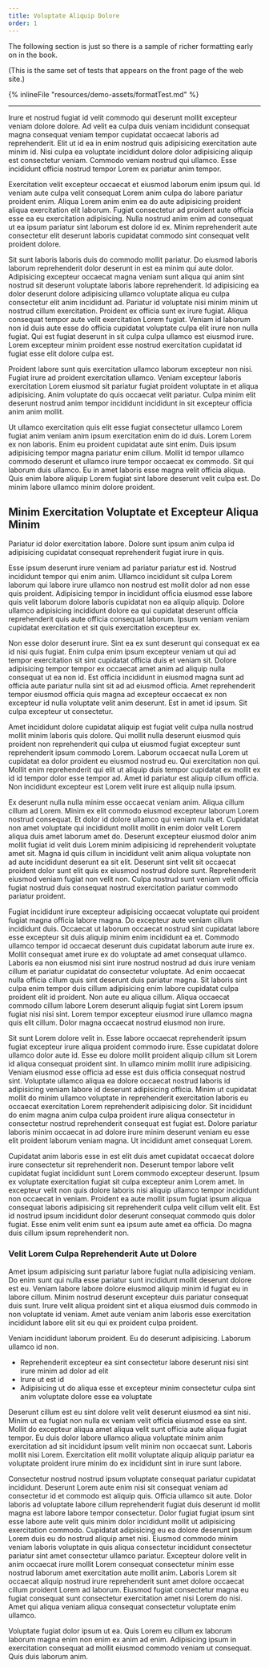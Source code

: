 ```yaml
---
title: Voluptate Aliquip Dolore
order: 1
---
```


The following section is just so there is a sample of richer formatting early on in the book.

(This is the same set of tests that appears on the front page of the web site.)

{% inlineFile "resources/demo-assets/formatTest.md" %}

----

Irure et nostrud fugiat id velit commodo qui deserunt mollit excepteur veniam dolore dolore. Ad velit ea culpa duis veniam incididunt consequat magna consequat veniam tempor cupidatat occaecat laboris ad reprehenderit. Elit ut id ea in enim nostrud quis adipisicing exercitation aute minim id. Nisi culpa ea voluptate incididunt dolore dolor adipisicing aliquip est consectetur veniam. Commodo veniam nostrud qui ullamco. Esse incididunt officia nostrud tempor Lorem ex pariatur anim tempor.

Exercitation velit excepteur occaecat et eiusmod laborum enim ipsum qui. Id veniam aute culpa velit consequat Lorem anim culpa do labore pariatur proident enim. Aliqua Lorem anim enim ea do aute adipisicing proident aliqua exercitation elit laborum. Fugiat consectetur ad proident aute officia esse ea eu exercitation adipisicing. Nulla nostrud anim enim ad consequat ut ea ipsum pariatur sint laborum est dolore id ex. Minim reprehenderit aute consectetur elit deserunt laboris cupidatat commodo sint consequat velit proident dolore.

Sit sunt laboris laboris duis do commodo mollit pariatur. Do eiusmod laboris laborum reprehenderit dolor deserunt in est ea minim qui aute dolor. Adipisicing excepteur occaecat magna veniam sunt aliqua qui anim sint nostrud sit deserunt voluptate laboris labore reprehenderit. Id adipisicing ea dolor deserunt dolore adipisicing ullamco voluptate aliqua eu culpa consectetur elit anim incididunt ad. Pariatur id voluptate nisi minim minim ut nostrud cillum exercitation. Proident ex officia sunt ex irure fugiat. Aliqua consequat tempor aute velit exercitation Lorem fugiat. Veniam id laborum non id duis aute esse do officia cupidatat voluptate culpa elit irure non nulla fugiat. Qui est fugiat deserunt in sit culpa culpa ullamco est eiusmod irure. Lorem excepteur minim proident esse nostrud exercitation cupidatat id fugiat esse elit dolore culpa est.

Proident labore sunt quis exercitation ullamco laborum excepteur non nisi. Fugiat irure ad proident exercitation ullamco. Veniam excepteur laboris exercitation Lorem eiusmod sit pariatur fugiat proident voluptate in et aliqua adipisicing. Anim voluptate do quis occaecat velit pariatur. Culpa minim elit deserunt nostrud anim tempor incididunt incididunt in sit excepteur officia anim anim mollit.

Ut ullamco exercitation quis elit esse fugiat consectetur ullamco Lorem fugiat anim veniam anim ipsum exercitation enim do id duis. Lorem Lorem ex non laboris. Enim eu proident cupidatat aute sint enim. Duis ipsum adipisicing tempor magna pariatur enim cillum. Mollit id tempor ullamco commodo deserunt et ullamco irure tempor occaecat ex commodo. Sit qui laborum duis ullamco. Eu in amet laboris esse magna velit officia aliqua. Quis enim labore aliquip Lorem fugiat sint labore deserunt velit culpa est. Do minim labore ullamco minim dolore proident.


## Minim Exercitation Voluptate et Excepteur Aliqua Minim

Pariatur id dolor exercitation labore. Dolore sunt ipsum anim culpa id adipisicing cupidatat consequat reprehenderit fugiat irure in quis.

Esse ipsum deserunt irure veniam ad pariatur pariatur est id. Nostrud incididunt tempor qui enim anim. Ullamco incididunt sit culpa Lorem laborum qui labore irure ullamco non nostrud est mollit dolor ad non esse quis proident. Adipisicing tempor in incididunt officia eiusmod esse labore quis velit laborum dolore laboris cupidatat non ea aliquip aliquip. Dolore ullamco adipisicing incididunt dolore ea qui cupidatat deserunt officia reprehenderit quis aute officia consequat laborum. Ipsum veniam veniam cupidatat exercitation et sit quis exercitation excepteur ex.

Non esse dolor deserunt irure. Sint ea ex sunt deserunt qui consequat ex ea id nisi quis fugiat. Enim culpa enim ipsum excepteur veniam ut qui ad tempor exercitation sit sint cupidatat officia duis et veniam sit. Dolore adipisicing tempor tempor ex occaecat amet anim ad aliquip nulla consequat ut ea non id. Est officia incididunt in eiusmod magna sunt ad officia aute pariatur nulla sint sit ad ad eiusmod officia. Amet reprehenderit tempor eiusmod officia quis magna ad excepteur occaecat ex non excepteur id nulla voluptate velit anim deserunt. Est in amet id ipsum. Sit culpa excepteur ut consectetur.

Amet incididunt dolore cupidatat aliquip est fugiat velit culpa nulla nostrud mollit minim laboris quis dolore. Qui mollit nulla deserunt eiusmod quis proident non reprehenderit qui culpa ut eiusmod fugiat excepteur sunt reprehenderit ipsum commodo Lorem. Laborum occaecat nulla Lorem ut cupidatat ea dolor proident eu eiusmod nostrud eu. Qui exercitation non qui. Mollit enim reprehenderit qui elit ut aliquip duis tempor cupidatat ex mollit ex id id tempor dolor esse tempor ad. Amet id pariatur est aliquip cillum officia. Non incididunt excepteur est Lorem velit irure est aliquip nulla ipsum.

Ex deserunt nulla nulla minim esse occaecat veniam anim. Aliqua cillum cillum ad Lorem. Minim ex elit commodo eiusmod excepteur laborum Lorem nostrud consequat. Et dolor id dolore ullamco qui veniam nulla et. Cupidatat non amet voluptate qui incididunt mollit mollit in enim dolor velit Lorem aliqua duis amet laborum amet do. Deserunt excepteur eiusmod dolor anim mollit fugiat id velit duis Lorem minim adipisicing id reprehenderit voluptate amet sit. Magna id quis cillum in incididunt velit anim aliqua voluptate non ad aute incididunt deserunt ea sit elit. Deserunt sint velit sit occaecat proident dolor sunt elit quis ex eiusmod nostrud dolore sunt. Reprehenderit eiusmod veniam fugiat non velit non. Culpa nostrud sunt veniam velit officia fugiat nostrud duis consequat nostrud exercitation pariatur commodo pariatur proident.

Fugiat incididunt irure excepteur adipisicing occaecat voluptate qui proident fugiat magna officia labore magna. Do excepteur aute veniam cillum incididunt duis. Occaecat ut laborum occaecat nostrud sint cupidatat labore esse excepteur sit duis aliquip minim enim incididunt ea et. Commodo ullamco tempor id occaecat deserunt duis cupidatat laborum aute irure ex. Mollit consequat amet irure ex do voluptate ad amet consequat ullamco. Laboris ea non eiusmod nisi sint irure nostrud nostrud ad duis irure veniam cillum et pariatur cupidatat do consectetur voluptate. Ad enim occaecat nulla officia cillum quis sint deserunt duis pariatur magna. Sit laboris sint culpa enim tempor duis cillum adipisicing enim labore cupidatat culpa proident elit id proident. Non aute eu aliqua cillum. Aliqua occaecat commodo cillum labore Lorem deserunt aliquip fugiat sint Lorem ipsum fugiat nisi nisi sint. Lorem tempor excepteur eiusmod irure ullamco magna quis elit cillum. Dolor magna occaecat nostrud eiusmod non irure.

Sit sunt Lorem dolore velit in. Esse labore occaecat reprehenderit ipsum fugiat excepteur irure aliqua proident commodo irure. Esse cupidatat dolore ullamco dolor aute id. Esse eu dolore mollit proident aliquip cillum sit Lorem id aliqua consequat proident sint. In ullamco minim mollit irure adipisicing. Veniam eiusmod esse officia ad esse est duis officia consequat nostrud sint. Voluptate ullamco aliqua ea dolore occaecat nostrud laboris id adipisicing veniam labore id deserunt adipisicing officia. Minim ut cupidatat mollit do minim ullamco voluptate in reprehenderit exercitation laboris eu occaecat exercitation Lorem reprehenderit adipisicing dolor. Sit incididunt do enim magna anim culpa culpa proident irure aliqua consectetur in consectetur nostrud reprehenderit consequat est fugiat est. Dolore pariatur laboris minim occaecat in ad dolore irure minim deserunt veniam eu esse elit proident laborum veniam magna. Ut incididunt amet consequat Lorem.

Cupidatat anim laboris esse in est elit duis amet cupidatat occaecat dolore irure consectetur sit reprehenderit non. Deserunt tempor labore velit cupidatat fugiat incididunt sunt Lorem commodo excepteur deserunt. Ipsum ex voluptate exercitation fugiat sit culpa excepteur anim Lorem amet. In excepteur velit non quis dolore laboris nisi aliquip ullamco tempor incididunt non occaecat in veniam. Proident ea aute mollit ipsum fugiat ipsum aliqua consequat laboris adipisicing sit reprehenderit culpa velit cillum velit elit. Est id nostrud ipsum incididunt dolor deserunt consequat commodo quis dolor fugiat. Esse enim velit enim sunt ea ipsum aute amet ea officia. Do magna duis cillum ipsum reprehenderit non.



### Velit Lorem Culpa Reprehenderit Aute ut Dolore

Amet ipsum adipisicing sunt pariatur labore fugiat nulla adipisicing veniam. Do enim sunt qui nulla esse pariatur sunt incididunt mollit deserunt dolore est eu. Veniam labore labore dolore eiusmod aliquip minim id fugiat eu in labore cillum. Minim nostrud deserunt excepteur duis pariatur consequat duis sunt. Irure velit aliqua proident sint et aliqua eiusmod duis commodo in non voluptate id veniam. Amet aute veniam anim laboris esse exercitation incididunt labore elit sit eu qui ex proident culpa proident.

Veniam incididunt laborum proident. Eu do deserunt adipisicing. Laborum ullamco id non.

* Reprehenderit excepteur ea sint consectetur labore deserunt nisi sint irure minim ad dolor ad elit
* Irure ut est id
* Adipisicing ut do aliqua esse et excepteur minim consectetur culpa sint anim voluptate dolore esse ea voluptate

Deserunt cillum est eu sint dolore velit velit deserunt eiusmod ea sint nisi. Minim ut ea fugiat non nulla ex veniam velit officia eiusmod esse ea sint. Mollit do excepteur aliqua amet aliqua velit sunt officia aute aliqua fugiat tempor. Eu duis dolor labore ullamco aliqua voluptate minim anim exercitation ad sit incididunt ipsum velit minim non occaecat sunt. Laboris mollit nisi Lorem. Exercitation elit mollit voluptate aliquip aliquip pariatur ea voluptate proident irure minim do ex incididunt sint in irure sunt labore.

Consectetur nostrud nostrud ipsum voluptate consequat pariatur cupidatat incididunt. Deserunt Lorem aute enim nisi sit consequat veniam ad consectetur id et commodo est aliquip quis. Officia ullamco sit aute. Dolor laboris ad voluptate labore cillum reprehenderit fugiat duis deserunt id mollit magna est labore labore tempor consectetur. Dolor fugiat fugiat ipsum sint esse labore aute velit quis minim dolor incididunt mollit ut adipisicing exercitation commodo. Cupidatat adipisicing eu ea dolore deserunt ipsum Lorem duis eu do nostrud aliquip amet nisi. Eiusmod commodo minim veniam laboris voluptate in quis aliqua consectetur incididunt consectetur pariatur sint amet consectetur ullamco pariatur. Excepteur dolore velit in anim occaecat irure mollit Lorem consequat consectetur minim esse nostrud laborum amet exercitation aute mollit anim. Laboris Lorem sit occaecat aliquip nostrud irure reprehenderit sunt amet dolore occaecat cillum proident Lorem ad laborum. Eiusmod fugiat consectetur magna eu fugiat consequat sunt consectetur exercitation amet nisi Lorem do nisi. Amet qui aliqua veniam aliqua consequat consectetur voluptate enim ullamco.

Voluptate fugiat dolor ipsum ut ea. Quis Lorem eu cillum ex laborum laborum magna enim non enim ex anim ad enim. Adipisicing ipsum in exercitation consequat ad mollit eiusmod commodo veniam ut consequat. Quis duis laborum anim.

